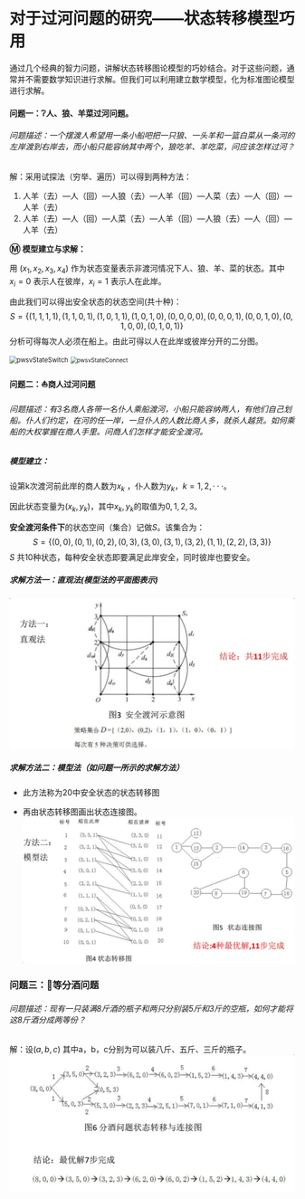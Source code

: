 # 对于过河问题的研究——状态转移模型巧用

通过几个经典的智力问题，讲解状态转移图论模型的巧妙结合。对于这些问题，通常并不需要数学知识进行求解。但我们可以利用建立数学模型，化为标准图论模型进行求解。

#### 问题一：:grey_question:人、狼、羊菜过河问题。

###### 问题描述：一个摆渡人希望用一条小船吧把一只狼、一头羊和一篮白菜从一条河的左岸渡到右岸去，而小船只能容纳其中两个，狼吃羊、羊吃菜，问应该怎样过河？

解：采用试探法（穷举、遍历）可以得到两种方法：

1. 人羊（去）—人（回）—人狼（去）—人羊（回）—人菜（去）—人（回）—人羊（去）
2. 人羊（去）—人（回）—人菜（去）—人羊（回）—人狼（去）—人（回）—人羊（去）

**:m: 模型建立与求解：**

用 $(x_1,x_2,x_3,x_4)$ 作为状态变量表示非渡河情况下人、狼、羊、菜的状态。其中 $x_i=0$ 表示人在彼岸，$x_i=1$ 表示人在此岸。

 由此我们可以得出安全状态的状态空间(共十种)：
$$
S=\{(1,1,1,1),(1,1,0,1),(1,0,1,1),(1,0,1,0),(0,0,0,0),(0,0,0,1),(0,0,1,0),(0,1,0,0),(0,1,0,1)\}
$$
分析可得每次人必须在船上。由此可得以人在此岸或彼岸分开的二分图。

<img src="E:/学习笔记/Github笔记_fairland/FairLand.github.io/pictures/pwsvStateSwitch.png" alt="pwsvStateSwitch" style="zoom:80%;" />

<img src="E:/学习笔记/Github笔记_fairland/FairLand.github.io/pictures/pwsvStateConnect.png" alt="pwsvStateConnect" style="zoom: 72%;" />

#### 问题二：:boat:商人过河问题

###### 问题描述：有3名商人各带一名仆人乘船渡河，小船只能容纳两人，有他们自己划船。仆人们约定，在河的任一岸，一旦仆人的人数比商人多，就杀人越货。如何乘船的大权掌握在商人手里。问商人们怎样才能安全渡河。

##### 模型建立：

设第k次渡河前此岸的商人数为$x_k$ ，仆人数为$y_k$，$k=1,2,···$。

因此状态变量为$(x_k,y_k)$，其中$x_k,y_k$的取值为$0,1,2,3$。

**安全渡河条件下**的状态空间（集合）记做$S$。该集合为：
$$
S=\{(0,0),(0,1),(0,2),(0,3),(3,0),(3,1),(3,2),(1,1),(2,2),(3,3)\}
$$
$S$ 共10种状态，每种安全状态即要满足此岸安全，同时彼岸也要安全。

##### 求解方法一：直观法(模型法的平面图表示)

<img src="..\..\..\pictures\safeOverRiver.jpg" style="zoom:50%;" />

##### 求解方法二：模型法（如问题一所示的求解方法）

- 此方法称为20中安全状态的状态转移图

- 再由状态转移图画出状态连接图。<img src="..\..\..\pictures\safeOverRiver2.jpg" style="zoom:60%;" />

  

### 问题三：:amphora:等分酒问题

###### 问题描述：现有一只装满8斤酒的瓶子和两只分别装5斤和3斤的空瓶，如何才能将这8斤酒分成两等份？

解：设$(a,b,c)$ 其中a，b，c分别为可以装八斤、五斤、三斤的瓶子。<img src="..\..\..\pictures\wineDivid.jpg" alt="wineDivid" style="zoom: 60%;" />

